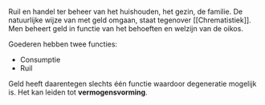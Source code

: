 Ruil en handel ter beheer van het huishouden, het gezin, de familie. De natuurlijke wijze van met geld omgaan, staat tegenover [[Chrematistiek]]. Men beheert geld in functie van het behoeften en welzijn van de oikos.

Goederen hebben twee functies:
- Consumptie
- Ruil

Geld heeft daarentegen slechts één functie waardoor degeneratie mogelijk is. Het kan leiden tot **vermogensvorming**.